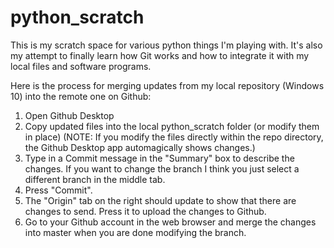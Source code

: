 # python_scratch
This is my scratch space for various python things I'm playing with. It's also my attempt to finally learn how Git works and how to integrate it with my local files and software programs.

Here is the process for merging updates from my local repository (Windows 10) into the remote one on Github:

1) Open Github Desktop
2) Copy updated files into the local python_scratch folder (or modify them in place)
(NOTE: If you modify the files directly within the repo directory, the Github Desktop app automagically shows changes.)
3) Type in a Commit message in the "Summary" box to describe the changes. If you want to change the branch I think you just select a different branch in the middle tab.
4) Press "Commit".
5) The "Origin" tab on the right should update to show that there are changes to send. Press it to upload the changes to Github.
6) Go to your Github account in the web browser and merge the changes into master when you are done modifying the branch.
